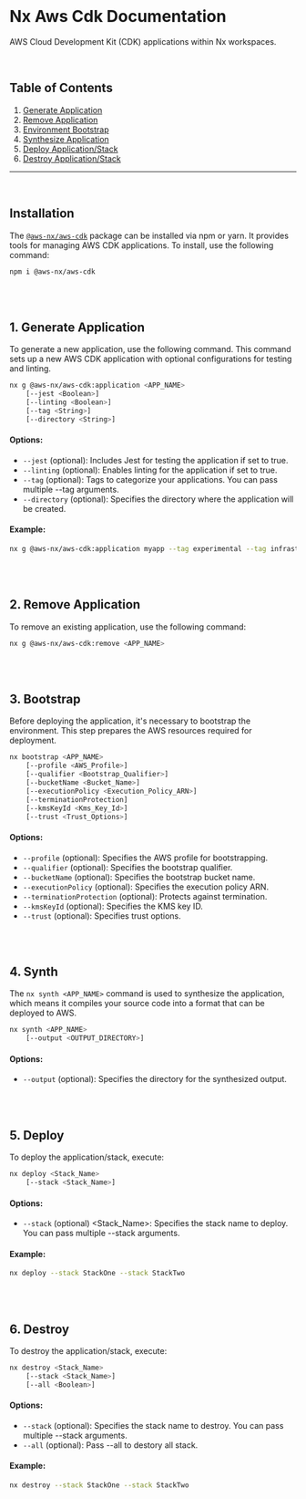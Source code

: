 <br>

# Nx Aws Cdk Documentation

AWS Cloud Development Kit (CDK) applications within Nx workspaces.

<br>

## Table of Contents

1. [Generate Application](#generate-application)
2. [Remove Application](#remove-application)
3. [Environment Bootstrap](#bootstrap)
4. [Synthesize Application](#synth)
5. [Deploy Application/Stack](#deploy)
6. [Destroy Application/Stack](#destroy)

---

<br>

## Installation

The [`@aws-nx/aws-cdk`](https://www.npmjs.com/package/@aws-nx/aws-cdk) package can be installed via npm or yarn. It provides tools for managing AWS CDK applications. To install, use the following command:

```bash
npm i @aws-nx/aws-cdk
```

<br>
<br>

## 1. Generate Application<a name="generate-application"></a>

To generate a new application, use the following command. This command sets up a new AWS CDK application with optional configurations for testing and linting.

```bash
nx g @aws-nx/aws-cdk:application <APP_NAME>
    [--jest <Boolean>]
    [--linting <Boolean>]
    [--tag <String>]
    [--directory <String>]
```

#### Options:

- `--jest` (optional): Includes Jest for testing the application if set to true.
- `--linting` (optional): Enables linting for the application if set to true.
- `--tag` (optional): Tags to categorize your applications. You can pass multiple --tag arguments.
- `--directory` (optional): Specifies the directory where the application will be created.

#### Example:

```bash
nx g @aws-nx/aws-cdk:application myapp --tag experimental --tag infrastructure --directory apps
```

<br>
<br>

## 2. Remove Application<a name="remove-application"></a>

To remove an existing application, use the following command:

```bash
nx g @aws-nx/aws-cdk:remove <APP_NAME>
```

<br>
<br>

## 3. Bootstrap<a name="bootstrap"></a>

Before deploying the application, it's necessary to bootstrap the environment. This step prepares the AWS resources required for deployment.

```bash
nx bootstrap <APP_NAME>
    [--profile <AWS_Profile>]
    [--qualifier <Bootstrap_Qualifier>]
    [--bucketName <Bucket_Name>]
    [--executionPolicy <Execution_Policy_ARN>]
    [--terminationProtection]
    [--kmsKeyId <Kms_Key_Id>]
    [--trust <Trust_Options>]
```

#### Options:

- `--profile` (optional): Specifies the AWS profile for bootstrapping.
- `--qualifier` (optional): Specifies the bootstrap qualifier.
- `--bucketName` (optional): Specifies the bootstrap bucket name.
- `--executionPolicy` (optional): Specifies the execution policy ARN.
- `--terminationProtection` (optional): Protects against termination.
- `--kmsKeyId` (optional): Specifies the KMS key ID.
- `--trust` (optional): Specifies trust options.

<br>
<br>

## 4. Synth<a name="synth"></a>

The `nx synth <APP_NAME>` command is used to synthesize the application, which means it compiles your source code into a format that can be deployed to AWS.

```bash
nx synth <APP_NAME>
    [--output <OUTPUT_DIRECTORY>]
```

#### Options:

- `--output` (optional): Specifies the directory for the synthesized output.

<br>
<br>

## 5. Deploy<a name="deploy"></a>

To deploy the application/stack, execute:

```bash
nx deploy <Stack_Name>
    [--stack <Stack_Name>]
```

#### Options:

- `--stack` (optional) <Stack_Name>: Specifies the stack name to deploy. You can pass multiple --stack arguments.

#### Example:

```bash
nx deploy --stack StackOne --stack StackTwo
```

<br>
<br>

## 6. Destroy<a name="destroy"></a>

To destroy the application/stack, execute:

```bash
nx destroy <Stack_Name>
    [--stack <Stack_Name>]
    [--all <Boolean>]
```

#### Options:

- `--stack` (optional): Specifies the stack name to destroy. You can pass multiple --stack arguments.
- `--all` (optional): Pass --all to destory all stack.

#### Example:

```bash
nx destroy --stack StackOne --stack StackTwo
```

<br>
<br>
